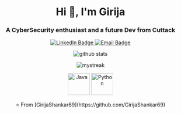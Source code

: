 
<h1 align="center">Hi 👋, I'm Girija</h1>
<h3 align="center">A CyberSecurity enthusiast and a future Dev from Cuttack</h3>

<p align="center">
  <a href="[https://linkedin.com/in/yourprofile](https://www.linkedin.com/in/girija-shankar-sahoo-9a6085275/)">
    <img src="https://img.shields.io/badge/LinkedIn-0077B5?style=flat&logo=linkedin&logoColor=white" alt="LinkedIn Badge">
  </a>
  <a href="mailto:girijashankarsahoo2006@gmail.com">
    <img src="https://img.shields.io/badge/Email-D14836?style=flat&logo=gmail&logoColor=white" alt="Email Badge">
  </a>
</p>


<p align="center">
  <img src="https://github-readme-stats.vercel.app/api?username=GirijaShankar69&show_icons=true&locale=en" alt="github stats">
</p>

<p align="center">
  <img src="https://github-readme-streak-stats.herokuapp.com/?user=GirijaShankar69" alt="mystreak">
</p>

<p align="center">
  <img src="https://devicons.github.io/devicon/devicon.git/icons/java/java-original.svg" alt="Java" width="60" height="60"/>
  <img src="https://devicons.github.io/devicon/devicon.git/icons/python/python-original.svg" alt="Python" width="60" height="60"/>
</p>

<p align="center">
  ⭐️ From [GirijaShankar69](https://github.com/GirijaShankar69)
</p>

<!--
**GirijaShankar69/GirijaShankar69** is a ✨ _special_ ✨ repository because its `README.md` (this file) appears on your GitHub profile.

Here are some ideas to get you started:

- 🔭 I’m currently working on ...
- 🌱 I’m currently learning ...
- 👯 I’m looking to collaborate on ...
- 🤔 I’m looking for help with ...
- 💬 Ask me about ...
- 📫 How to reach me: ...
- 😄 Pronouns: ...
- ⚡ Fun fact: ...
-->

